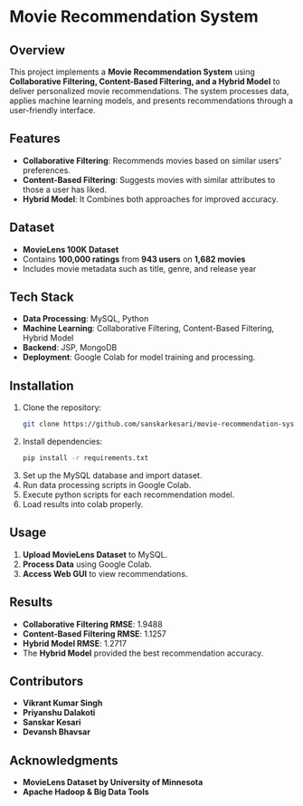 # Movie Recommendation System

## Overview
This project implements a **Movie Recommendation System** using **Collaborative Filtering, Content-Based Filtering, and a Hybrid Model** to deliver personalized movie recommendations. The system processes data, applies machine learning models, and presents recommendations through a user-friendly interface.

## Features
- **Collaborative Filtering**: Recommends movies based on similar users' preferences.
- **Content-Based Filtering**: Suggests movies with similar attributes to those a user has liked.
- **Hybrid Model**: It Combines both approaches for improved accuracy.

## Dataset
- **MovieLens 100K Dataset**
- Contains **100,000 ratings** from **943 users** on **1,682 movies**
- Includes movie metadata such as title, genre, and release year

## Tech Stack
- **Data Processing**: MySQL, Python
- **Machine Learning**: Collaborative Filtering, Content-Based Filtering, Hybrid Model
- **Backend**: JSP, MongoDB 
- **Deployment**: Google Colab for model training and processing.

## Installation
1. Clone the repository:
   ```sh
   git clone https://github.com/sanskarkesari/movie-recommendation-system.git
   ```
2. Install dependencies:
   ```sh
   pip install -r requirements.txt
   ```
3. Set up the MySQL database and import dataset.
4. Run data processing scripts in Google Colab.
5. Execute python scripts for each recommendation model.
6. Load results into colab properly.

## Usage
1. **Upload MovieLens Dataset** to MySQL.
2. **Process Data** using Google Colab.
3. **Access Web GUI** to view recommendations.

## Results
- **Collaborative Filtering RMSE**: 1.9488
- **Content-Based Filtering RMSE**: 1.1257
- **Hybrid Model RMSE**: 1.2717
- The **Hybrid Model** provided the best recommendation accuracy.

## Contributors
- **Vikrant Kumar Singh**  
- **Priyanshu Dalakoti**  
- **Sanskar Kesari**  
- **Devansh Bhavsar**  

## Acknowledgments
- **MovieLens Dataset by University of Minnesota**
- **Apache Hadoop & Big Data Tools**


